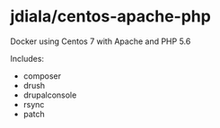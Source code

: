 # jdiala/centos-apache-php
Docker using Centos 7 with Apache and PHP 5.6

Includes:
- composer
- drush
- drupalconsole
- rsync
- patch
